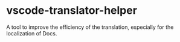 # vscode-translator-helper
A tool to improve the efficiency of the translation, especially for the localization of Docs.
